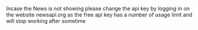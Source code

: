 Incase the News is not showing please change the api key by logging in on the website newsapi.org as the free api key has a number of usage limit and will stop working after sometime

